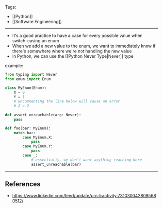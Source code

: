 Tags:
- [[Python]]
- [[Software Engineering]]
---
- It's a good practice to have a case for every possible value when switch-casing an enum
- When we add a new value to the enum, we want to immediately know if there's somewhere where we're not handling the new value
- In Python, we can use the [[Python Never Type|Never]] type

example:
```python
from typing import Never
from enum import Enum

class MyEnum(Enum):
    X = 0
    Y = 1
    # uncommenting the line below will cause an error
    # Z = 2 
    
def assert_unreachable(arg: Never):
    pass

def foo(bar: MyEnum):
    match bar:
        case MyEnum.X:
            pass
        case MyEnum.Y:
            pass
        case _:
            # essentially, we don't want anything reaching here
            assert_unreachable(bar) 
```
---
## References
- https://www.linkedin.com/feed/update/urn:li:activity:7310300428095680512/